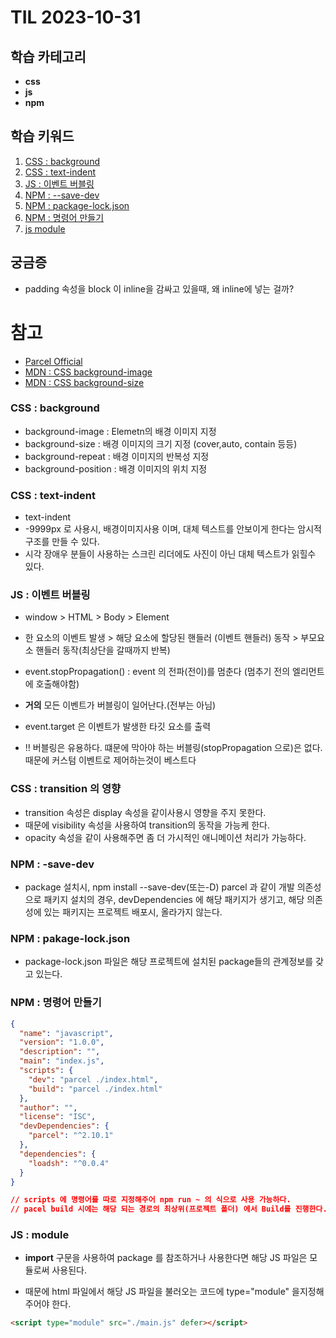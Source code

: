 # TIL 2023-10-31

## 학습 카테고리

- **css**
- **js**
- **npm**

## 학습 키워드

1. [CSS : background](#css--background)
2. [CSS : text-indent](#css--text-indent)
3. [JS : 이벤트 버블링](#js--이벤트-버블링)
4. [NPM : --save-dev](#npm---save-dev)
5. [NPM : package-lock.json](#npm--pakage-lockjson)
6. [NPM : 명령어 만들기](#npm--명령어-만들기)
7. [js module](#js--module)

## 궁금증

- padding 속성을 block 이 inline을 감싸고 있을때, 왜 inline에 넣는 걸까?

# 참고

- [Parcel Official](https://ko.parceljs.org/)
- [MDN : CSS background-image](https://developer.mozilla.org/en-US/docs/Web/CSS/background-image)
- [MDN : CSS background-size]()

### CSS : background

- background-image : Elemetn의 배경 이미지 지정
- background-size : 배경 이미지의 크기 지정 (cover,auto, contain 등등)
- background-repeat : 배경 이미지의 반복성 지정
- background-position : 배경 이미지의 위치 지정

### CSS : text-indent

- text-indent
- -9999px 로 사용시, 배경이미지사용 이며, 대체 텍스트를 안보이게 한다는 암시적 구조를 만들 수 있다.
- 시각 장애우 분들이 사용하는 스크린 리더에도 사진이 아닌 대체 텍스트가 읽힐수 있다.

### JS : 이벤트 버블링

- window > HTML > Body > Element
- 한 요소의 이벤트 발생 > 해당 요소에 할당된 핸들러 (이벤트 핸들러) 동작 > 부모요소 핸들러 동작(최상단을 갈때까지 반복)
- event.stopPropagation() : event 의 전파(전이)를 멈춘다 (멈추기 전의 엘리먼트에 호출해야함)

- **거의** 모든 이벤트가 버블링이 일어난다.(전부는 아님)
- event.target 은 이벤트가 발생한 타깃 요소를 출력

- !! 버블링은 유용하다. 떄문에 막아야 하는 버블링(stopPropagation 으로)은 없다. 때문에 커스텀 이벤트로 제어하는것이 베스트다

### CSS : transition 의 영향

- transition 속성은 display 속성을 같이사용시 영향을 주지 못한다.
- 때문에 visibility 속성을 사용하여 transition의 동작을 가능케 한다.
- opacity 속성을 같이 사용해주면 좀 더 가시적인 애니메이션 처리가 가능하다.

### NPM : -save-dev

- package 설치시, npm install --save-dev(또는-D) parcel 과 같이 개발 의존성으로 패키지 설치의 경우, devDependencies 에 해당 패키지가 생기고, 해당 의존성에 있는 패키지는 프로젝트 배포시, 올라가지 않는다.

### NPM : pakage-lock.json

- package-lock.json 파일은 해당 프로젝트에 설치된 package들의 관계정보를 갖고 있는다.

### NPM : 명령어 만들기

```json
{
  "name": "javascript",
  "version": "1.0.0",
  "description": "",
  "main": "index.js",
  "scripts": {
    "dev": "parcel ./index.html",
    "build": "parcel ./index.html"
  },
  "author": "",
  "license": "ISC",
  "devDependencies": {
    "parcel": "^2.10.1"
  },
  "dependencies": {
    "loadsh": "^0.0.4"
  }
}

// scripts 에 명령어를 따로 지정해주어 npm run ~ 의 식으로 사용 가능하다.
// pacel build 시에는 해당 되는 경로의 최상위(프로젝트 폴더) 에서 Build를 진행한다.
```

### JS : module

- **import** 구문을 사용하여 package 를 참조하거나 사용한다면 해당 JS 파일은 모듈로써 사용된다.

- 때문에 html 파일에서 해당 JS 파일을 불러오는 코드에 type="module" 을지정해주어야 한다.

```html
<script type="module" src="./main.js" defer></script>
```
